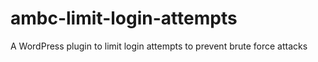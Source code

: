 # ambc-limit-login-attempts
A WordPress plugin to limit login attempts to prevent brute force attacks

